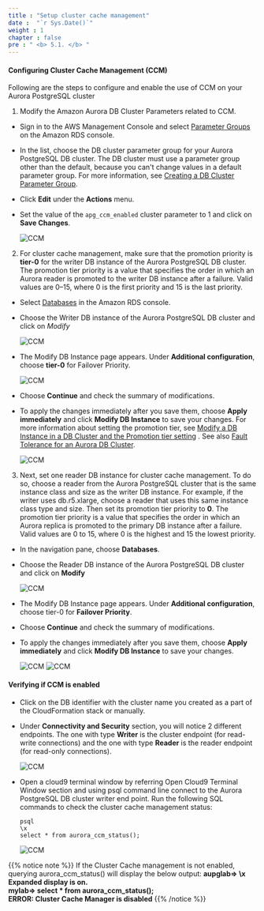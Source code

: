 ```yaml
---
title : "Setup cluster cache management"
date :  "`r Sys.Date()`" 
weight : 1 
chapter : false
pre : " <b> 5.1. </b> "
---
```


#### Configuring Cluster Cache Management (CCM)

Following are the steps to configure and enable the use of CCM on your Aurora PostgreSQL cluster

1. Modify the Amazon Aurora DB Cluster Parameters related to CCM.

- Sign in to the AWS Management Console and select [Parameter Groups](https://console.aws.amazon.com/rds/home?#parameter-group-list:)  on the Amazon RDS console.

- In the list, choose the DB cluster parameter group for your Aurora PostgreSQL DB cluster. The DB cluster must use a parameter group other than the default, because you can't change values in a default parameter group. For more information, see [Creating a DB Cluster Parameter Group](https://docs.aws.amazon.com/AmazonRDS/latest/AuroraUserGuide/USER_WorkingWithParamGroups.html#USER_WorkingWithParamGroups.CreatingCluster).
- Click **Edit** under the **Actions** menu.
- Set the value of the ``apg_ccm_enabled`` cluster parameter to 1 and click on **Save Changes**.

    ![CCM](/images/5/5.1/1.png)

2. For cluster cache management, make sure that the promotion priority is **tier-0** for the writer DB instance of the Aurora PostgreSQL DB cluster. The promotion tier priority is a value that specifies the order in which an Aurora reader is promoted to the writer DB instance after a failure. Valid values are 0–15, where 0 is the first priority and 15 is the last priority.

- Select [Databases](https://console.aws.amazon.com/rds/home?#databases:)  in the Amazon RDS console.

- Choose the Writer DB instance of the Aurora PostgreSQL DB cluster and click on *Modify*

    ![CCM](/images/5/5.1/2.png)

- The Modify DB Instance page appears. Under **Additional configuration**, choose **tier-0** for Failover Priority.

    ![CCM](/images/5/5.1/3.png)

- Choose **Continue** and check the summary of modifications.
- To apply the changes immediately after you save them, choose **Apply immediately** and click **Modify DB Instance** to save your changes. For more information about setting the promotion tier, see [Modify a DB Instance in a DB Cluster and the Promotion tier setting](https://docs.aws.amazon.com/AmazonRDS/latest/AuroraUserGuide/Aurora.Modifying.html#Aurora.Modifying.Instance) . See also [Fault Tolerance for an Aurora DB Cluster](https://docs.aws.amazon.com/AmazonRDS/latest/AuroraUserGuide/Aurora.Managing.Backups.html#Aurora.Managing.FaultTolerance).

    ![CCM](/images/5/5.1/4.png)

3. Next, set one reader DB instance for cluster cache management. To do so, choose a reader from the Aurora PostgreSQL cluster that is the same instance class and size as the writer DB instance. For example, if the writer uses db.r5.xlarge, choose a reader that uses this same instance class type and size. Then set its promotion tier priority to **0**. The promotion tier priority is a value that specifies the order in which an Aurora replica is promoted to the primary DB instance after a failure. Valid values are 0 to 15, where 0 is the highest and 15 the lowest priority.

- In the navigation pane, choose **Databases**.
- Choose the Reader DB instance of the Aurora PostgreSQL DB cluster and click on **Modify**

    ![CCM](/images/5/5.1/5.png)

- The Modify DB Instance page appears. Under **Additional configuration**, choose tier-0 for **Failover Priority**.
- Choose **Continue** and check the summary of modifications.
- To apply the changes immediately after you save them, choose **Apply immediately** and click **Modify DB Instance** to save your changes.

    ![CCM](/images/5/5.1/6.png)
    ![CCM](/images/5/5.1/7.png)

#### Verifying if CCM is enabled

- Click on the DB identifier with the cluster name you created as a part of the CloudFormation stack or manually.

- Under **Connectivity and Security** section, you will notice 2 different endpoints. The one with type **Writer** is the cluster endpoint (for read-write connections) and the one with type **Reader** is the reader endpoint (for read-only connections).

    ![CCM](/images/5/5.1/8.png)

- Open a cloud9 terminal window by referring Open Cloud9 Terminal Window section and using psql command line connect to the Aurora PostgreSQL DB cluster writer end point. Run the following SQL commands to check the cluster cache management status:

    ```
    psql 
    \x
    select * from aurora_ccm_status();

    ```

    ![CCM](/images/5/5.1/9.png)

{{% notice note %}}
If the Cluster Cache management is not enabled, querying aurora_ccm_status() will display the below output:
**aupglab=> \x \
Expanded display is on.\
mylab=> select * from aurora_ccm_status();\
ERROR:  Cluster Cache Manager is disabled**
{{% /notice %}}

